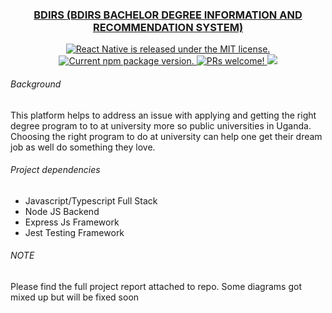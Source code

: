 <h3 align="center">
  <a href="https://github.com/bdirs/bdirs-web-api">
    BDIRS <span>(BDIRS BACHELOR DEGREE INFORMATION AND RECOMMENDATION SYSTEM)</span>
  </a>
</h3>

<p align="center">
  <a href="https://github.com/facebook/react-native/blob/master/LICENSE">
    <img src="https://img.shields.io/badge/license-MIT-blue.svg" alt="React Native is released under the MIT license." />
  </a>
  <a href="https://www.npmjs.org/package/react-native">
    <img src="https://badge.fury.io/js/react-native.svg" alt="Current npm package version." />
  </a>
  <a href="https://facebook.github.io/react-native/docs/contributing">
    <img src="https://img.shields.io/badge/PRs-welcome-brightgreen.svg" alt="PRs welcome!" />
  </a>
  <a href="https://codeclimate.com/github/bdirs/bdirs-web-api/maintainability">
    <img src="https://api.codeclimate.com/v1/badges/dd505402cbc0e3afdcf9/maintainability" />
  </a>
</p>

###### Background
This platform helps to address an issue with applying and getting the right degree program to to at
university more so public universities in Uganda.
Choosing the right program to do at university can help one get their dream job as well do something they love.

###### Project dependencies

- Javascript/Typescript Full Stack
- Node JS Backend
- Express Js Framework
- Jest  Testing Framework

###### NOTE
Please find the full project report attached to repo. Some diagrams got mixed up but will be fixed soon

